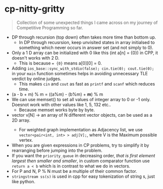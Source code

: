 # cp-nitty-gritty
> Collection of some unexpected things I came across on my journey of Competitive Programming so far.

* DP through recursion (top down) often takes more time than bottom up.
  * In DP through recusrsion, keep unvisited states in array initialsed to something which never occurs in answer set (and not simply to 0).
* Only a 1 D array can be initialized with 0 like this (int a[n] = {0}) in CPP, it doesn't works with 2 D.
  * This is because ```= {0}``` means a[0][0] = 0.
* Adding `ios_base::sync_with_stdio(false); cin.tie(0); cout.tie(0);` in your `main` function sometimes helps in avoiding unnecessary TLE verdict by online judges.
  * This makes ```cin``` and ```cout``` as fast as ```printf``` and ```scanf``` which reduces time.
* (a - b + m) % m = ((a%m) - (b%m) + **m**) % m
* We can use memset() to set all values of integer array to 0 or -1 only. Doesnot work with other values like 1, 5, 132 etc..
  * Because memset works byte by byte.
* vector<int> v[N] -> an array of N different vector<int> objects, can be used as a 2D array.
  * For weighted graph implementation as Adjacency list, we use `vector<pair<int, int> > adj[V];`, where V is the Maximum possible vertex.
* When you are given expressions in CP problems, try to simplify it by rearranging before jumping into the problem.
* If you want the `priority_queue` in decreasing order, *that is first element largest then smaller and smaller*, in custom comparator function use `return a < b` which is in contrast to what we do in vectors.
* For P and N, P % N must be a multiple of their common factor.
* `stringstream ss(s)` is used in cpp for easy tokenization of string s, just like python.
